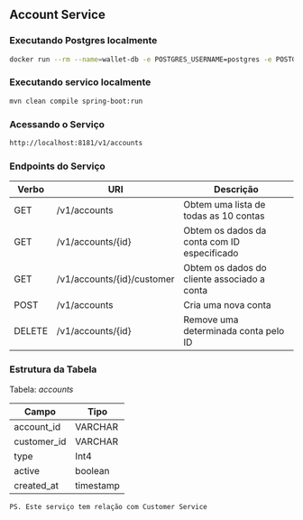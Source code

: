 ## Account Service

### Executando Postgres localmente

```bash
docker run --rm --name=wallet-db -e POSTGRES_USERNAME=postgres -e POSTGRES_PASSWORD=postgres -p 5432:5432 -d postgres
```

### Executando servico localmente

```bash
mvn clean compile spring-boot:run
```

### Acessando o Serviço

```bash
http://localhost:8181/v1/accounts
```

### Endpoints do Serviço

Verbo | URI | Descrição
-----|----|---
GET | /v1/accounts | Obtem uma lista de todas as 10 contas 
GET | /v1/accounts/{id} | Obtem os dados da conta com ID especificado
GET | /v1/accounts/{id}/customer | Obtem os dados do cliente associado a conta
POST | /v1/accounts | Cria uma nova conta
DELETE | /v1/accounts/{id} | Remove uma determinada conta pelo ID

### Estrutura da Tabela

Tabela: *accounts*

Campo|Tipo
-----|----
account_id | VARCHAR
customer_id | VARCHAR
type | Int4
active | boolean
created_at| timestamp

```
PS. Este serviço tem relação com Customer Service
```